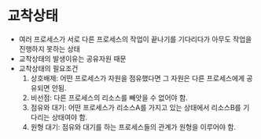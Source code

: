 # 교착상태

- 여러 프로세스가 서로 다른 프로세스의 작업이 끝나기를 기다리다가 아무도 작업을 진행하지 못하는 상태
- 교착상태의 발생이유는 공유자원 때문
- 교착상태의 필요조건
  1. 상호배제: 어떤 프로세스가 자원을 점유했다면 그 자원은 다른 프로세스에게 공유되면 안됨.
  2. 비선점: 다른 프로세스의 리소스를 빼앗을 수 없어야 함.
  3. 점유와 대기: 어떤 프로세스가 리소스A를 가지고 있는 상태에서 리소스B를 기다리는 상태여야 함.
  4. 원형 대기: 점유와 대기를 하는 프로세스들의 관계가 원형을 이루어야 함.